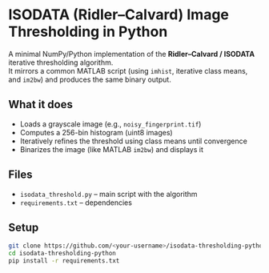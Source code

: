 # ISODATA (Ridler–Calvard) Image Thresholding in Python

A minimal NumPy/Python implementation of the **Ridler–Calvard / ISODATA** iterative thresholding algorithm.  
It mirrors a common MATLAB script (using `imhist`, iterative class means, and `im2bw`) and produces the same binary output.

## What it does
- Loads a grayscale image (e.g., `noisy_fingerprint.tif`)
- Computes a 256-bin histogram (uint8 images)
- Iteratively refines the threshold using class means until convergence
- Binarizes the image (like MATLAB `im2bw`) and displays it

## Files
- `isodata_threshold.py` – main script with the algorithm
- `requirements.txt` – dependencies

## Setup
```bash
git clone https://github.com/<your-username>/isodata-thresholding-python.git
cd isodata-thresholding-python
pip install -r requirements.txt

